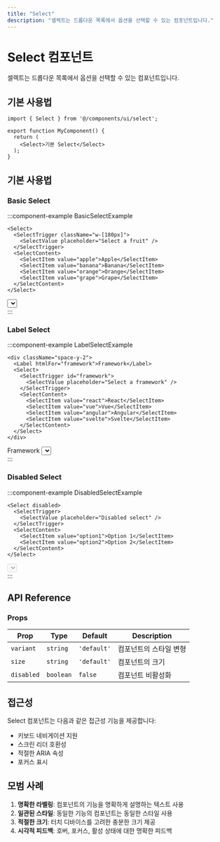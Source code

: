 ```yaml
---
title: "Select"
description: "셀렉트는 드롭다운 목록에서 옵션을 선택할 수 있는 컴포넌트입니다."
---
```


# Select 컴포넌트

셀렉트는 드롭다운 목록에서 옵션을 선택할 수 있는 컴포넌트입니다.

## 기본 사용법

```tsx
import { Select } from '@/components/ui/select';

export function MyComponent() {
  return (
    <Select>기본 Select</Select>
  );
}
```

## 기본 사용법

### Basic Select

:::component-example BasicSelectExample
```tsx
<Select>
  <SelectTrigger className="w-[180px]">
    <SelectValue placeholder="Select a fruit" />
  </SelectTrigger>
  <SelectContent>
    <SelectItem value="apple">Apple</SelectItem>
    <SelectItem value="banana">Banana</SelectItem>
    <SelectItem value="orange">Orange</SelectItem>
    <SelectItem value="grape">Grape</SelectItem>
  </SelectContent>
</Select>
```

<div>
<Select>
  <SelectTrigger className="w-[180px]">
    <SelectValue placeholder="Select a fruit" />
  </SelectTrigger>
  <SelectContent>
    <SelectItem value="apple">Apple</SelectItem>
    <SelectItem value="banana">Banana</SelectItem>
    <SelectItem value="orange">Orange</SelectItem>
    <SelectItem value="grape">Grape</SelectItem>
  </SelectContent>
</Select>
</div>
:::

### Label Select

:::component-example LabelSelectExample
```tsx
<div className="space-y-2">
  <Label htmlFor="framework">Framework</Label>
  <Select>
    <SelectTrigger id="framework">
      <SelectValue placeholder="Select a framework" />
    </SelectTrigger>
    <SelectContent>
      <SelectItem value="react">React</SelectItem>
      <SelectItem value="vue">Vue</SelectItem>
      <SelectItem value="angular">Angular</SelectItem>
      <SelectItem value="svelte">Svelte</SelectItem>
    </SelectContent>
  </Select>
</div>
```

<div>
<div className="space-y-2">
  <Label htmlFor="framework">Framework</Label>
  <Select>
    <SelectTrigger id="framework">
      <SelectValue placeholder="Select a framework" />
    </SelectTrigger>
    <SelectContent>
      <SelectItem value="react">React</SelectItem>
      <SelectItem value="vue">Vue</SelectItem>
      <SelectItem value="angular">Angular</SelectItem>
      <SelectItem value="svelte">Svelte</SelectItem>
    </SelectContent>
  </Select>
</div>
</div>
:::

### Disabled Select

:::component-example DisabledSelectExample
```tsx
<Select disabled>
  <SelectTrigger>
    <SelectValue placeholder="Disabled select" />
  </SelectTrigger>
  <SelectContent>
    <SelectItem value="option1">Option 1</SelectItem>
    <SelectItem value="option2">Option 2</SelectItem>
  </SelectContent>
</Select>
```

<div>
<Select disabled>
  <SelectTrigger>
    <SelectValue placeholder="Disabled select" />
  </SelectTrigger>
  <SelectContent>
    <SelectItem value="option1">Option 1</SelectItem>
    <SelectItem value="option2">Option 2</SelectItem>
  </SelectContent>
</Select>
</div>
:::

## API Reference

### Props

| Prop | Type | Default | Description |
|------|------|---------|-------------|
| `variant` | `string` | `'default'` | 컴포넌트의 스타일 변형 |
| `size` | `string` | `'default'` | 컴포넌트의 크기 |
| `disabled` | `boolean` | `false` | 컴포넌트 비활성화 |

## 접근성

Select 컴포넌트는 다음과 같은 접근성 기능을 제공합니다:

- 키보드 네비게이션 지원
- 스크린 리더 호환성
- 적절한 ARIA 속성
- 포커스 표시

## 모범 사례

1. **명확한 라벨링**: 컴포넌트의 기능을 명확하게 설명하는 텍스트 사용
2. **일관된 스타일**: 동일한 기능의 컴포넌트는 동일한 스타일 사용
3. **적절한 크기**: 터치 디바이스를 고려한 충분한 크기 제공
4. **시각적 피드백**: 호버, 포커스, 활성 상태에 대한 명확한 피드백
